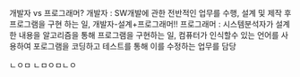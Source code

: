 개발자 vs 프로그래머? 
개발자 : SW개발에 관한 전반적인 업무를 수행, 설계 및 제작 후 프로그램을 구현 하는 일, 개발자-설계+프로그래머!!
프로그래머 : 시스템분석자가 설계한 내용을 알고리즘을 통해 프로그램을 구현하는 일,
            컴퓨터가 인식할수 있는 언어를 사용하여 포로그램을 코딩하고 테스트를 통해 이를 수정하는 업무를 담당
            

ㄴㅇㅁ
ㄴㅁㅇㅁㄴㅇ
